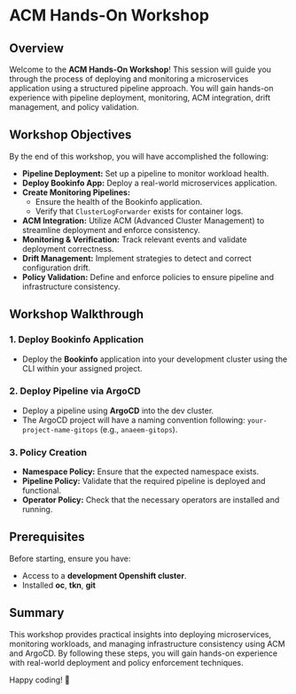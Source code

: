 # ACM Hands-On Workshop

## Overview
Welcome to the **ACM Hands-On Workshop**! This session will guide you through the process of deploying and monitoring a microservices application using a structured pipeline approach. You will gain hands-on experience with pipeline deployment, monitoring, ACM integration, drift management, and policy validation.

## Workshop Objectives
By the end of this workshop, you will have accomplished the following:

- **Pipeline Deployment:** Set up a pipeline to monitor workload health.
- **Deploy Bookinfo App:** Deploy a real-world microservices application.
- **Create Monitoring Pipelines:**
  - Ensure the health of the Bookinfo application.
  - Verify that `ClusterLogForwarder` exists for container logs.
- **ACM Integration:** Utilize ACM (Advanced Cluster Management) to streamline deployment and enforce consistency.
- **Monitoring & Verification:** Track relevant events and validate deployment correctness.
- **Drift Management:** Implement strategies to detect and correct configuration drift.
- **Policy Validation:** Define and enforce policies to ensure pipeline and infrastructure consistency.

## Workshop Walkthrough
### 1. Deploy Bookinfo Application
- Deploy the **Bookinfo** application into your development cluster using the CLI within your assigned project.

### 2. Deploy Pipeline via ArgoCD
- Deploy a pipeline using **ArgoCD** into the dev cluster.
- The ArgoCD project will have a naming convention following: `your-project-name-gitops` (e.g., `anaeem-gitops`).

### 3. Policy Creation
- **Namespace Policy:** Ensure that the expected namespace exists.
- **Pipeline Policy:** Validate that the required pipeline is deployed and functional.
- **Operator Policy:** Check that the necessary operators are installed and running.

## Prerequisites
Before starting, ensure you have:
- Access to a **development Openshift cluster**.
- Installed **oc**, **tkn**, **git** 

## Summary
This workshop provides practical insights into deploying microservices, monitoring workloads, and managing infrastructure consistency using ACM and ArgoCD. By following these steps, you will gain hands-on experience with real-world deployment and policy enforcement techniques.

Happy coding! 🚀


